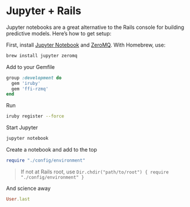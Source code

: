 # Jupyter + Rails

Jupyter notebooks are a great alternative to the Rails console for building predictive models. Here’s how to get setup:

First, install [Jupyter Notebook](https://jupyter.org) and [ZeroMQ](http://zeromq.org). With Homebrew, use:

```sh
brew install jupyter zeromq
```

Add to your Gemfile

```ruby
group :development do
  gem 'iruby'
  gem 'ffi-rzmq'
end
```

Run

```sh
iruby register --force
```

Start Jupyter

```sh
jupyter notebook
```

Create a notebook and add to the top

```ruby
require "./config/environment"
```

> If not at Rails root, use `Dir.chdir("path/to/root") { require "./config/environment" }`

And science away

```ruby
User.last
```
